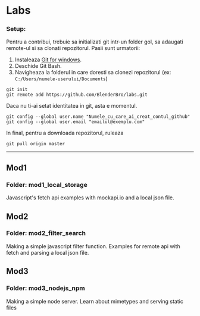 # Labs
### Setup:
Pentru a contribui, trebuie sa initializati git intr-un folder gol, sa adaugati remote-ul si sa clonati repozitorul. Pasii sunt urmatorii:
1. Instaleaza [Git for windows](https://gitforwindows.org/).
2. Deschide Git Bash.
3. Navigheaza la folderul in care doresti sa clonezi repozitorul (ex: ```C:/Users/numele-userului/Documents```)
```
git init
git remote add https://github.com/BlenderBro/labs.git
```
Daca nu ti-ai setat identitatea in git, asta e momentul.
```
git config --global user.name "Numele_cu_care_ai_creat_contul_github"
git config --global user.email "emailul@exemplu.com"
```
In final, pentru a downloada repozitorul, ruleaza
```
git pull origin master
```
***
## Mod1
### Folder: mod1_local_storage

Javascript's fetch api examples with mockapi.io and a local json file.

## Mod2
### Folder: mod2_filter_search

Making a simple javascript filter function. Examples for remote api with fetch and parsing a local json file.

## Mod3
### Folder: mod3_nodejs_npm

Making a simple node server. Learn about mimetypes and serving static files
